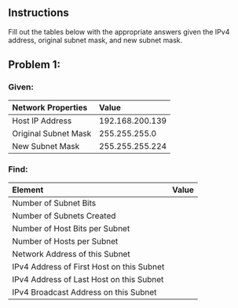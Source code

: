 ## Instructions
Fill out the tables below with the appropriate answers given the IPv4 address, original subnet mask, and new subnet mask.
## Problem 1:
### Given:
|Network Properties|Value|
|:---|:---|
|Host IP Address|192.168.200.139|
|Original Subnet Mask|255.255.255.0|
|New Subnet Mask|255.255.255.224|

### Find:
|Element|Value|
|:---|:---|
|Number of Subnet Bits||
|Number of Subnets Created||
|Number of Host Bits per Subnet||
|Number of Hosts per Subnet||
|Network Address of this Subnet||
|IPv4 Address of First Host on this Subnet||
|IPv4 Address of Last Host on this Subnet||
|IPv4 Broadcast Address on this Subnet||

